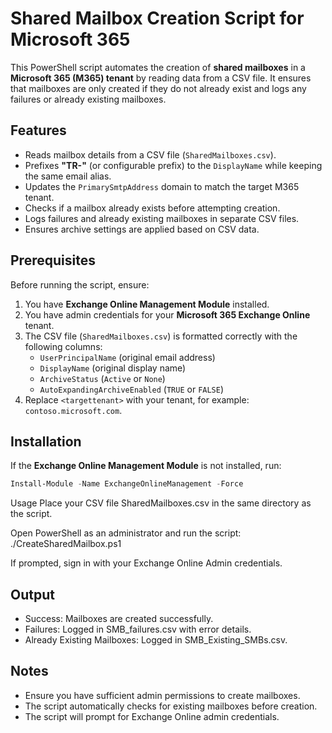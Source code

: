 # Shared Mailbox Creation Script for Microsoft 365

This PowerShell script automates the creation of **shared mailboxes** in a **Microsoft 365 (M365) tenant** by reading data from a CSV file. It ensures that mailboxes are only created if they do not already exist and logs any failures or already existing mailboxes.

## Features
- Reads mailbox details from a CSV file (`SharedMailboxes.csv`).
- Prefixes **"TR-"** (or configurable prefix) to the `DisplayName` while keeping the same email alias.
- Updates the `PrimarySmtpAddress` domain to match the target M365 tenant.
- Checks if a mailbox already exists before attempting creation.
- Logs failures and already existing mailboxes in separate CSV files.
- Ensures archive settings are applied based on CSV data.

## Prerequisites
Before running the script, ensure:
1. You have **Exchange Online Management Module** installed.
2. You have admin credentials for your **Microsoft 365 Exchange Online** tenant.
3. The CSV file (`SharedMailboxes.csv`) is formatted correctly with the following columns:
   - `UserPrincipalName` (original email address)
   - `DisplayName` (original display name)
   - `ArchiveStatus` (`Active` or `None`)
   - `AutoExpandingArchiveEnabled` (`TRUE` or `FALSE`)   
4. Replace `<targettenant>` with your tenant, for example: `contoso.microsoft.com`.

## Installation
If the **Exchange Online Management Module** is not installed, run:
```powershell
Install-Module -Name ExchangeOnlineManagement -Force
```
Usage
Place your CSV file SharedMailboxes.csv in the same directory as the script.

Open PowerShell as an administrator and run the script:
./CreateSharedMailbox.ps1

If prompted, sign in with your Exchange Online Admin credentials.

## Output

- Success: Mailboxes are created successfully.
- Failures: Logged in SMB_failures.csv with error details.
- Already Existing Mailboxes: Logged in SMB_Existing_SMBs.csv.


## Notes
- Ensure you have sufficient admin permissions to create mailboxes.
- The script automatically checks for existing mailboxes before creation.
- The script will prompt for Exchange Online admin credentials.
